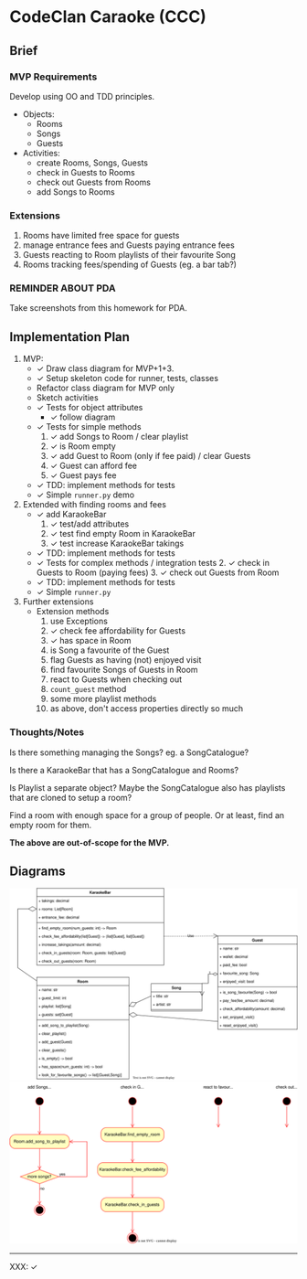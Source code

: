 # CodeClan Caraoke (CCC)

## Brief

### MVP Requirements

Develop using OO and TDD principles.

* Objects:
    * Rooms
    * Songs
    * Guests
* Activities:
    * create Rooms, Songs, Guests
    * check in Guests to Rooms
    * check out Guests from Rooms
    * add Songs to Rooms

### Extensions

1. Rooms have limited free space for guests
2. manage entrance fees and Guests paying entrance fees
3. Guests reacting to Room playlists of their favourite Song
4. Rooms tracking fees/spending of Guests (eg. a bar tab?)

### REMINDER ABOUT PDA

Take screenshots from this homework for PDA.

## Implementation Plan

1. MVP:
    * ✓ Draw class diagram for MVP+1+3.
    * ✓ Setup skeleton code for runner, tests, classes
    * Refactor class diagram for MVP only
    * Sketch activities
    * ✓ Tests for object attributes
        * ✓ follow diagram
    * ✓ Tests for simple methods
        1. ✓ add Songs to Room / clear playlist
        2. ✓ is Room empty
        3. ✓ add Guest to Room (only if fee paid) / clear Guests
        6. ✓ Guest can afford fee
        5. ✓ Guest pays fee
    * ✓ TDD: implement methods for tests
    * ✓ Simple `runner.py` demo
2. Extended with finding rooms and fees
    * ✓ add KaraokeBar
        1. ✓ test/add attributes
        1. ✓ test find empty Room in KaraokeBar
        2. ✓ test increase KaraokeBar takings
    * ✓ TDD: implement methods for tests
    * ✓ Tests for complex methods / integration tests
        2. ✓ check in Guests to Room (paying fees)
        3. ✓ check out Guests from Room
    * ✓ TDD: implement methods for tests
    * ✓ Simple `runner.py`
2. Further extensions
    * Extension methods
        1. use Exceptions
        1. ✓ check fee affordability for Guests
        1. ✓ has space in Room
        2. is Song a favourite of the Guest
        6. flag Guests as having (not) enjoyed visit
        6. find favourite Songs of Guests in Room
        7. react to Guests when checking out
        8. `count_guest` method
        8. some more playlist methods
        9. as above, don't access properties directly so much

### Thoughts/Notes

Is there something managing the Songs?  eg. a SongCatalogue?

Is there a KaraokeBar that has a SongCatalogue and Rooms?

Is Playlist a separate object?  Maybe the SongCatalogue also has
playlists that are cloned to setup a room?

Find a room with enough space for a group of people.  Or at least, find
an empty room for them.

<b>The above are out-of-scope for the MVP.</b>

## Diagrams

<!-- ![Classes — 1st attempt](diagrams/classes_1st.drawio.svg) -->
![Classes](diagrams/classes_2nd.drawio.svg)
![Activities](diagrams/activities_1st.drawio.svg)

----
XXX: ✓